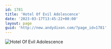 ```yaml
---
id: 1781
title: 'Hotel Of Evil Adolescence'
date: '2023-03-17T13:45:22+00:00'
layout: page
guid: 'http://new.andydixon.com/?page_id=1781'
---
```


![Hotel Of Evil Adolescence](https://i0.wp.com/assets.g8x2.ldn.idrivee2-23.com/posters/Hotel%20Of%20Evil%20Adolescence%2001.jpg?w=1200&ssl=1 "Hotel Of Evil Adolescence")